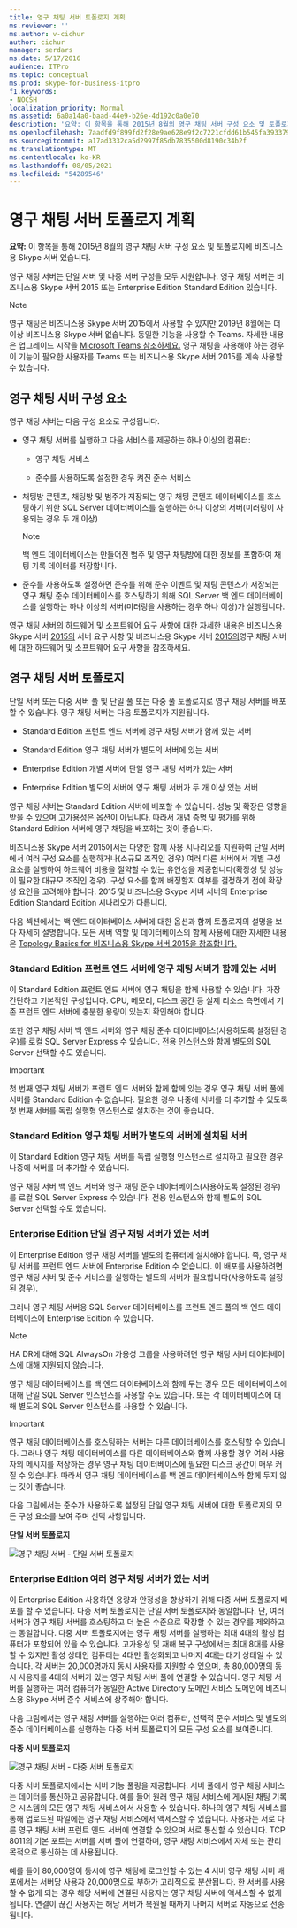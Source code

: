 ```yaml
---
title: 영구 채팅 서버 토폴로지 계획
ms.reviewer: ''
ms.author: v-cichur
author: cichur
manager: serdars
ms.date: 5/17/2016
audience: ITPro
ms.topic: conceptual
ms.prod: skype-for-business-itpro
f1.keywords:
- NOCSH
localization_priority: Normal
ms.assetid: 6a0a14a0-baad-44e9-b26e-4d192c0a0e70
description: '요약: 이 항목을 통해 2015년 8월의 영구 채팅 서버 구성 요소 및 토폴로지 비즈니스용 Skype 서버 있습니다.'
ms.openlocfilehash: 7aadfd9f899fd2f28e9ae628e9f2c7221cfdd61b545fa393379c370d5d3b59dd
ms.sourcegitcommit: a17ad3332ca5d2997f85db7835500d8190c34b2f
ms.translationtype: MT
ms.contentlocale: ko-KR
ms.lasthandoff: 08/05/2021
ms.locfileid: "54289546"
---
```

# <a name="plan-persistent-chat-server-topology"></a>영구 채팅 서버 토폴로지 계획
 
**요약:** 이 항목을 통해 2015년 8월의 영구 채팅 서버 구성 요소 및 토폴로지에 비즈니스용 Skype 서버 있습니다.
  
영구 채팅 서버는 단일 서버 및 다중 서버 구성을 모두 지원합니다. 영구 채팅 서버는 비즈니스용 Skype 서버 2015 또는 Enterprise Edition Standard Edition 있습니다. 

> [!NOTE] 
> 영구 채팅은 비즈니스용 Skype 서버 2015에서 사용할 수 있지만 2019년 8월에는 더 이상 비즈니스용 Skype 서버 없습니다. 동일한 기능을 사용할 수 Teams. 자세한 내용은 업그레이드 시작을 [Microsoft Teams 참조하세요.](/microsoftteams/upgrade-start-here) 영구 채팅을 사용해야 하는 경우 이 기능이 필요한 사용자를 Teams 또는 비즈니스용 Skype 서버 2015를 계속 사용할 수 있습니다. 
  
## <a name="persistent-chat-server-components"></a>영구 채팅 서버 구성 요소

영구 채팅 서버는 다음 구성 요소로 구성됩니다.
  
- 영구 채팅 서버를 실행하고 다음 서비스를 제공하는 하나 이상의 컴퓨터:
    
  - 영구 채팅 서비스
    
  - 준수를 사용하도록 설정한 경우 켜진 준수 서비스
    
- 채팅방 콘텐츠, 채팅방 및 범주가 저장되는 영구 채팅 콘텐츠 데이터베이스를 호스팅하기 위한 SQL Server 데이터베이스를 실행하는 하나 이상의 서버(미러링이 사용되는 경우 두 개 이상)
    
    > [!NOTE]
    > 백 엔드 데이터베이스는 만들어진 범주 및 영구 채팅방에 대한 정보를 포함하여 채팅 기록 데이터를 저장합니다. 
  
- 준수를 사용하도록 설정하면 준수를 위해 준수 이벤트 및 채팅 콘텐츠가 저장되는 영구 채팅 준수 데이터베이스를 호스팅하기 위해 SQL Server 백 엔드 데이터베이스를 실행하는 하나 이상의 서버(미러링을 사용하는 경우 하나 이상)가 실행됩니다.
    
영구 채팅 서버의 하드웨어 및 소프트웨어 요구 사항에 대한 자세한 내용은 비즈니스용 Skype 서버 [2015의](../../plan-your-deployment/requirements-for-your-environment/server-requirements.md) 서버 요구 사항 및 비즈니스용 Skype 서버 [2015의](hardware-and-software-requirements.md)영구 채팅 서버에 대한 하드웨어 및 소프트웨어 요구 사항을 참조하세요. 
  
## <a name="persistent-chat-server-topologies"></a>영구 채팅 서버 토폴로지

단일 서버 또는 다중 서버 풀 및 단일 풀 또는 다중 풀 토폴로지로 영구 채팅 서버를 배포할 수 있습니다. 영구 채팅 서버는 다음 토폴로지가 지원됩니다.
  
-  Standard Edition 프런트 엔드 서버에 영구 채팅 서버가 함께 있는 서버
    
-  Standard Edition 영구 채팅 서버가 별도의 서버에 있는 서버
    
-  Enterprise Edition 개별 서버에 단일 영구 채팅 서버가 있는 서버
    
-  Enterprise Edition 별도의 서버에 영구 채팅 서버가 두 개 이상 있는 서버
    
영구 채팅 서버는 Standard Edition 서버에 배포할 수 있습니다. 성능 및 확장은 영향을 받을 수 있으며 고가용성은 옵션이 아닙니다. 따라서 개념 증명 및 평가를 위해 Standard Edition 서버에 영구 채팅을 배포하는 것이 좋습니다. 
  
비즈니스용 Skype 서버 2015에서는 다양한 함께 사용 시나리오를 지원하여 단일 서버에서 여러 구성 요소를 실행하거나(소규모 조직인 경우) 여러 다른 서버에서 개별 구성 요소를 실행하여 하드웨어 비용을 절약할 수 있는 유연성을 제공합니다(확장성 및 성능이 필요한 대규모 조직인 경우). 구성 요소를 함께 배정할지 여부를 결정하기 전에 확장성 요인을 고려해야 합니다. 2015 및 비즈니스용 Skype 서버 서버의 Enterprise Edition Standard Edition 시나리오가 다릅니다. 
  
다음 섹션에서는 백 엔드 데이터베이스 서버에 대한 옵션과 함께 토폴로지의 설명을 보다 자세히 설명합니다. 모든 서버 역할 및 데이터베이스의 함께 사용에 대한 자세한 내용은 [Topology Basics for 비즈니스용 Skype 서버 2015을 참조합니다.](../../plan-your-deployment/topology-basics/topology-basics.md)
  
### <a name="standard-edition-server-with-persistent-chat-server-collocated-on-the-front-end-server"></a>Standard Edition 프런트 엔드 서버에 영구 채팅 서버가 함께 있는 서버

이 Standard Edition 프런트 엔드 서버에 영구 채팅을 함께 사용할 수 있습니다. 가장 간단하고 기본적인 구성입니다. CPU, 메모리, 디스크 공간 등 실제 리소스 측면에서 기존 프런트 엔드 서버에 충분한 용량이 있는지 확인해야 합니다.
  
또한 영구 채팅 서버 백 엔드 서버와 영구 채팅 준수 데이터베이스(사용하도록 설정된 경우)를 로컬 SQL Server Express 수 있습니다. 전용 인스턴스와 함께 별도의 SQL Server 선택할 수도 있습니다. 
  
> [!IMPORTANT]
> 첫 번째 영구 채팅 서버가 프런트 엔드 서버와 함께 함께 있는 경우 영구 채팅 서버 풀에 서버를 Standard Edition 수 없습니다. 필요한 경우 나중에 서버를 더 추가할 수 있도록 첫 번째 서버를 독립 실행형 인스턴스로 설치하는 것이 좋습니다. 
  
### <a name="standard-edition-server-with-persistent-chat-server-installed-on-a-separate-server"></a>Standard Edition 영구 채팅 서버가 별도의 서버에 설치된 서버

이 Standard Edition 영구 채팅 서버를 독립 실행형 인스턴스로 설치하고 필요한 경우 나중에 서버를 더 추가할 수 있습니다. 
  
영구 채팅 서버 백 엔드 서버와 영구 채팅 준수 데이터베이스(사용하도록 설정된 경우)를 로컬 SQL Server Express 수 있습니다. 전용 인스턴스와 함께 별도의 SQL Server 선택할 수도 있습니다. 
  
### <a name="enterprise-edition-server-with-a-single-persistent-chat-server"></a>Enterprise Edition 단일 영구 채팅 서버가 있는 서버

이 Enterprise Edition 영구 채팅 서버를 별도의 컴퓨터에 설치해야 합니다. 즉, 영구 채팅 서버를 프런트 엔드 서버에 Enterprise Edition 수 없습니다. 이 배포를 사용하려면 영구 채팅 서버 및 준수 서비스를 실행하는 별도의 서버가 필요합니다(사용하도록 설정된 경우).
  
그러나 영구 채팅 서버용 SQL Server 데이터베이스를 프런트 엔드 풀의 백 엔드 데이터베이스에 Enterprise Edition 수 있습니다.
  
> [!NOTE]
> HA DR에 대해 SQL AlwaysOn 가용성 그룹을 사용하려면 영구 채팅 서버 데이터베이스에 대해 지원되지 않습니다. 
  
영구 채팅 데이터베이스를 백 엔드 데이터베이스와 함께 두는 경우 모든 데이터베이스에 대해 단일 SQL Server 인스턴스를 사용할 수도 있습니다. 또는 각 데이터베이스에 대해 별도의 SQL Server 인스턴스를 사용할 수 있습니다.
  
> [!IMPORTANT]
> 영구 채팅 데이터베이스를 호스팅하는 서버는 다른 데이터베이스를 호스팅할 수 있습니다. 그러나 영구 채팅 데이터베이스를 다른 데이터베이스와 함께 사용할 경우 여러 사용자의 메시지를 저장하는 경우 영구 채팅 데이터베이스에 필요한 디스크 공간이 매우 커질 수 있습니다. 따라서 영구 채팅 데이터베이스를 백 엔드 데이터베이스와 함께 두지 않는 것이 좋습니다. 
  
다음 그림에서는 준수가 사용하도록 설정된 단일 영구 채팅 서버에 대한 토폴로지의 모든 구성 요소를 보여 주며 선택 사항입니다.
  
**단일 서버 토폴로지**

![영구 채팅 서버 - 단일 서버 토폴로지](../../media/e1b39c28-8a4d-4c03-983b-4392889c2d14.png)
  
### <a name="enterprise-edition-server-with-multiple-persistent-chat-servers"></a>Enterprise Edition 여러 영구 채팅 서버가 있는 서버

이 Enterprise Edition 사용하면 용량과 안정성을 향상하기 위해 다중 서버 토폴로지 배포를 할 수 있습니다. 다중 서버 토폴로지는 단일 서버 토폴로지와 동일합니다. 단, 여러 서버가 영구 채팅 서버를 호스팅하고 더 높은 수준으로 확장할 수 있는 경우를 제외하고는 동일합니다. 다중 서버 토폴로지에는 영구 채팅 서버를 실행하는 최대 4대의 활성 컴퓨터가 포함되어 있을 수 있습니다. 고가용성 및 재해 복구 구성에서는 최대 8대를 사용할 수 있지만 활성 상태인 컴퓨터는 4대만 활성화되고 나머지 4대는 대기 상태일 수 있습니다. 각 서버는 20,000명까지 동시 사용자를 지원할 수 있으며, 총 80,000명의 동시 사용자를 4대의 서버가 있는 영구 채팅 서버 풀에 연결할 수 있습니다. 영구 채팅 서버를 실행하는 여러 컴퓨터가 동일한 Active Directory 도메인 서비스 도메인에 비즈니스용 Skype 서버 준수 서비스에 상주해야 합니다.
  
다음 그림에서는 영구 채팅 서버를 실행하는 여러 컴퓨터, 선택적 준수 서비스 및 별도의 준수 데이터베이스를 실행하는 다중 서버 토폴로지의 모든 구성 요소를 보여줍니다.
  
**다중 서버 토폴로지**

![영구 채팅 서버 - 다중 서버 토폴로지](../../media/8fc20997-7acc-46ea-8dea-11239ffd9458.png)
  
다중 서버 토폴로지에서는 서버 기능 풀링을 제공합니다. 서버 풀에서 영구 채팅 서비스는 데이터를 통신하고 공유합니다. 예를 들어 원래 영구 채팅 서비스에 게시된 채팅 기록은 시스템의 모든 영구 채팅 서비스에서 사용할 수 있습니다. 하나의 영구 채팅 서비스를 통해 업로드된 파일에는 영구 채팅 서비스에서 액세스할 수 있습니다. 사용자는 서로 다른 영구 채팅 서버 프런트 엔드 서버에 연결할 수 있으며 서로 통신할 수 있습니다. TCP 8011의 기본 포트는 서버를 서버 풀에 연결하며, 영구 채팅 서비스에서 자체 또는 관리 목적으로 통신하는 데 사용됩니다.
  
예를 들어 80,000명이 동시에 영구 채팅에 로그인할 수 있는 4 서버 영구 채팅 서버 배포에서는 서버당 사용자 20,000명으로 부하가 고리적으로 분산됩니다. 한 서버를 사용할 수 없게 되는 경우 해당 서버에 연결된 사용자는 영구 채팅 서버에 액세스할 수 없게 됩니다. 연결이 끊긴 사용자는 해당 서버가 복원될 때까지 나머지 서버로 자동으로 전송됩니다. 
  

